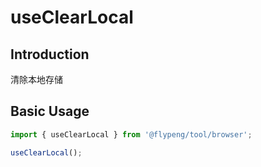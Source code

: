 # useClearLocal

## Introduction

清除本地存储

## Basic Usage

```ts
import { useClearLocal } from '@flypeng/tool/browser';

useClearLocal();
```
